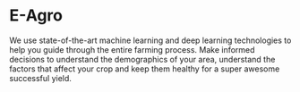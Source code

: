 # E-Agro
We use state-of-the-art machine learning and deep learning technologies to help you guide through the entire farming process. Make informed decisions to understand the demographics of your area, understand the factors that affect your crop and keep them healthy for a super awesome successful yield.
